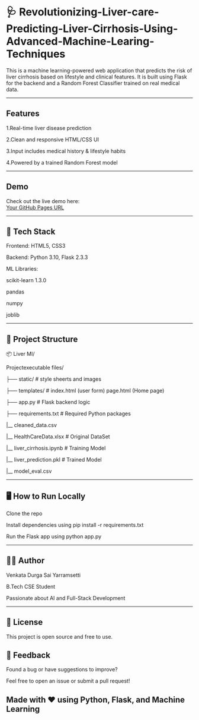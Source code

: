 # 🩺 Revolutionizing-Liver-care-Predicting-Liver-Cirrhosis-Using-Advanced-Machine-Learing-Techniques

This is a machine learning-powered web application that predicts the risk of liver cirrhosis based on lifestyle and clinical features. 
It is built using Flask for the backend and a Random Forest Classifier trained on real medical data.

---

## Features

1.Real-time liver disease prediction

2.Clean and responsive HTML/CSS UI

3.Input includes medical history & lifestyle habits

4.Powered by a trained Random Forest model


---

## Demo

Check out the live demo here:  
[Your GitHub Pages URL](https://livercare-1.onrender.com)

---

## 🧰 Tech Stack
Frontend: HTML5, CSS3

Backend: Python 3.10, Flask 2.3.3

ML Libraries:

scikit-learn 1.3.0

pandas

numpy

joblib

---

## 📁 Project Structure

📦 Liver Ml/

Projectexecutable files/

├── static/                 # style sheerts and images

├── templates/              # index.html (user form) page.html (Home page)

├── app.py                  # Flask backend logic

├── requirements.txt        # Required Python packages

|__ cleaned_data.csv

|__ HealthCareData.xlsx     # Original DataSet

|__ liver_cirrhosis.ipynb   # Training Model

|__ liver_prediction.pkl    # Trained Model

|__ model_eval.csv

---


## 🖥️ How to Run Locally

Clone the repo

Install dependencies using pip install -r requirements.txt

Run the Flask app using python app.py

---


## 👨‍💻 Author

Venkata Durga Sai Yarramsetti

B.Tech CSE Student

Passionate about AI and Full-Stack Development


---
 ## 📄 License
 
This project is open source and free to use.

## 💬 Feedback

Found a bug or have suggestions to improve?

Feel free to open an issue or submit a pull request!


## Made with ❤️ using Python, Flask, and Machine Learning
